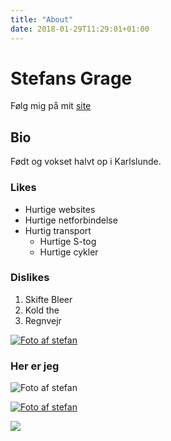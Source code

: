 ```yaml
---
title: "About"
date: 2018-01-29T11:29:01+01:00
---
```


# Stefans Grage
Følg mig på mit [site](http://stefangrage.com)

## Bio
Født og vokset halvt op i Karlslunde.

### Likes

* Hurtige websites
* Hurtige netforbindelse
* Hurtig transport
  * Hurtige S-tog
  * Hurtige cykler

### Dislikes

1. Skifte Bleer
2. Kold the
3. Regnvejr

[![Foto af stefan](../stefan.jpg)](http://stefangrage.com)



### Her er jeg
![Foto af stefan](../stefan.jpg)

[![Foto af stefan](../stefan.jpg)](http://stefangrage.com)

<a href="http://stefangrage.copm" alt="link til mig"><img src="../stefan.jpg"></a>
